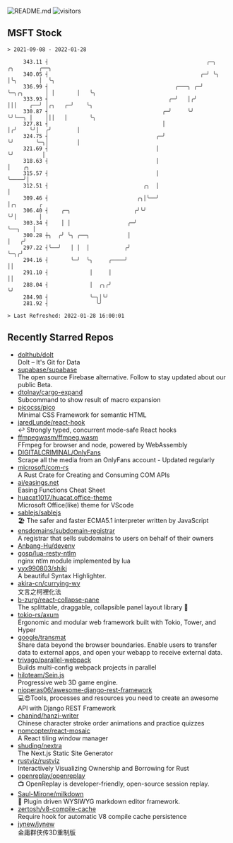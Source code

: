 ![README.md](https://github.com/Gerhut/Gerhut/workflows/README.md/badge.svg)
![visitors](https://visitors.vercel.app/Gerhut/Gerhut?token=8cf69d1f6813d272ef062726b6070c9be4ff72038cfe5a7ded7384a8da65d866)

## MSFT Stock

```
> 2021-09-08 - 2022-01-28

     343.11 ┤                                                  ╭─╮            ╭╮        ╭──╮                     
     340.05 ┤                                                ╭─╯ ╰╮           │╰╮       │  ╰╮                    
     336.99 ┤                                        ╭───╮ ╭─╯    ╰─╮╭╮       │ │       │   ╰╮                   
     333.93 ┤                                      ╭─╯   │╭╯        │││    ╭──╯ │╭╮   ╭─╯    ╰╮                  
     330.87 ┤                                    ╭─╯     ╰╯         ╰╯╰──╮ │    │││   │       ╰╮                 
     327.81 ┤                                    │                       │╭╯    ╰╯│  ╭╯        │                 
     324.75 ┤                                  ╭─╯                       ╰╯       ╰─╮│         │                 
     321.69 ┤                                  │                                    ╰╯         │                 
     318.63 ┤                                  │                                               │    ╭╮           
     315.57 ┤                                  │                                               ╰────╯│           
     312.51 ┤                              ╭╮  │                                                     │           
     309.46 ┤                            ╭╮│╰──╯                                                     │╭╮       ╭ 
     306.40 ┤    ╭─╮                    ╭╯╰╯                                                         ╰╯│       │ 
     303.34 ┤    │ │                  ╭─╯                                                              ╰──╮    │ 
     300.28 ┼╮  ╭╯ ╰╮ ╭──╮            │                                                                   │   ╭╯ 
     297.22 ┤╰──╯   │ │  │           ╭╯                                                                   ╰─╮╭╯  
     294.16 ┤       ╰─╯  ╰╮     ╭────╯                                                                      ││   
     291.10 ┤             │     │                                                                           ││   
     288.04 ┤             │  ╭╮╭╯                                                                           ╰╯   
     284.98 ┤             ╰─╮│╰╯                                                                                 
     281.92 ┤               ╰╯                                                                                   

> Last Refreshed: 2022-01-28 16:00:01
```

## Recently Starred Repos

- [dolthub/dolt](https://github.com/dolthub/dolt)  
  Dolt – It's Git for Data
- [supabase/supabase](https://github.com/supabase/supabase)  
  The open source Firebase alternative. Follow to stay updated about our public Beta.
- [dtolnay/cargo-expand](https://github.com/dtolnay/cargo-expand)  
  Subcommand to show result of macro expansion
- [picocss/pico](https://github.com/picocss/pico)  
  Minimal CSS Framework for semantic HTML
- [jaredLunde/react-hook](https://github.com/jaredLunde/react-hook)  
  ↩ Strongly typed, concurrent mode-safe React hooks
- [ffmpegwasm/ffmpeg.wasm](https://github.com/ffmpegwasm/ffmpeg.wasm)  
  FFmpeg for browser and node, powered by WebAssembly
- [DIGITALCRIMINAL/OnlyFans](https://github.com/DIGITALCRIMINAL/OnlyFans)  
  Scrape all the media from an OnlyFans account - Updated regularly
- [microsoft/com-rs](https://github.com/microsoft/com-rs)  
  A Rust Crate for Creating and Consuming COM APIs
- [ai/easings.net](https://github.com/ai/easings.net)  
  Easing Functions Cheat Sheet
- [huacat1017/huacat.office-theme](https://github.com/huacat1017/huacat.office-theme)  
  Microsoft Office(like) theme for VScode
- [sablejs/sablejs](https://github.com/sablejs/sablejs)  
  🏖️ The safer and faster ECMA5.1 interpreter written by JavaScript
- [ensdomains/subdomain-registrar](https://github.com/ensdomains/subdomain-registrar)  
  A registrar that sells subdomains to users on behalf of their owners
- [Anbang-Hu/devenv](https://github.com/Anbang-Hu/devenv)  
- [gosp/lua-resty-ntlm](https://github.com/gosp/lua-resty-ntlm)  
  nginx ntlm module implemented by lua
- [yyx990803/shiki](https://github.com/yyx990803/shiki)  
  A beautiful Syntax Highlighter.
- [akira-cn/currying-wy](https://github.com/akira-cn/currying-wy)  
  文言之柯裡化法
- [b-zurg/react-collapse-pane](https://github.com/b-zurg/react-collapse-pane)  
  The splittable, draggable, collapsible panel layout library 🎉
- [tokio-rs/axum](https://github.com/tokio-rs/axum)  
  Ergonomic and modular web framework built with Tokio, Tower, and Hyper
- [google/transmat](https://github.com/google/transmat)  
  Share data beyond the browser boundaries. Enable users to transfer data to external apps, and open your webapp to receive external data.
- [trivago/parallel-webpack](https://github.com/trivago/parallel-webpack)  
  Builds multi-config webpack projects in parallel
- [hiloteam/Sein.js](https://github.com/hiloteam/Sein.js)  
  Progressive web 3D game engine.
- [nioperas06/awesome-django-rest-framework](https://github.com/nioperas06/awesome-django-rest-framework)  
   💻😍Tools, processes and resources you need to create an awesome API with Django REST Framework
- [chanind/hanzi-writer](https://github.com/chanind/hanzi-writer)  
  Chinese character stroke order animations and practice quizzes
- [nomcopter/react-mosaic](https://github.com/nomcopter/react-mosaic)  
  A React tiling window manager
- [shuding/nextra](https://github.com/shuding/nextra)  
  The Next.js Static Site Generator
- [rustviz/rustviz](https://github.com/rustviz/rustviz)  
  Interactively Visualizing Ownership and Borrowing for Rust
- [openreplay/openreplay](https://github.com/openreplay/openreplay)  
  :tv: OpenReplay is developer-friendly, open-source session replay.
- [Saul-Mirone/milkdown](https://github.com/Saul-Mirone/milkdown)  
  🍼 Plugin driven WYSIWYG  markdown editor framework.
- [zertosh/v8-compile-cache](https://github.com/zertosh/v8-compile-cache)  
  Require hook for automatic V8 compile cache persistence
- [jynew/jynew](https://github.com/jynew/jynew)  
  金庸群侠传3D重制版
